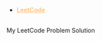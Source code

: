 - [**<a href="https://leetcode.com/Rahul_oks/" style="color:#ffc581">LeetCode</a>**](https://leetcode.com/Rahul_oks/) 
<br>
My LeetCode Problem Solution
